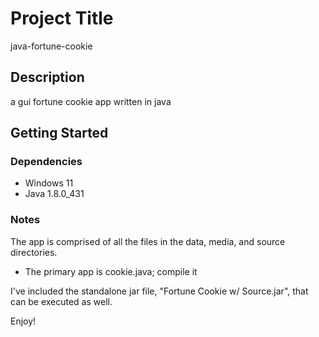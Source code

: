 # Project Title

java-fortune-cookie

## Description

a gui fortune cookie app written in java

## Getting Started

### Dependencies

* Windows 11
* Java 1.8.0_431

### Notes

The app is comprised of all the files in the data, media, and source directories.
* The primary app is cookie.java; compile it

I've included the standalone jar file, "Fortune Cookie w/ Source.jar", that can be executed as well.

Enjoy!
